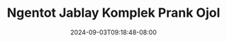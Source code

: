 --- 
title: "Ngentot Jablay Komplek  Prank Ojol"
description: "video  video bokep Ngentot Jablay Komplek  Prank Ojol premium full baru"
date: 2024-09-03T09:18:48-08:00
file_code: "l8ue670jb51x"
draft: false
cover: "owtvdo5zh7pmu78j.jpg"
tags: ["Ngentot", "Jablay", "Komplek", "Prank", "Ojol", "bokep-indo", "bokep-viral", "bokep-ig"]
length: 3600
fld_id: "1483065"
foldername: "A prank"
categories: ["A prank"]
views: 0
---
